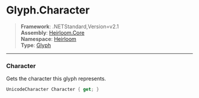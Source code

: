 # Glyph.Character

> **Framework**: .NETStandard,Version=v2.1  
> **Assembly**: [Heirloom.Core][0]  
> **Namespace**: [Heirloom][0]  
> **Type**: [Glyph][1]  

--------------------------------------------------------------------------------

### Character

Gets the character this glyph represents.

```cs
UnicodeCharacter Character { get; }
```

[0]: ../Heirloom.Core.md
[1]: Heirloom.Glyph.md
